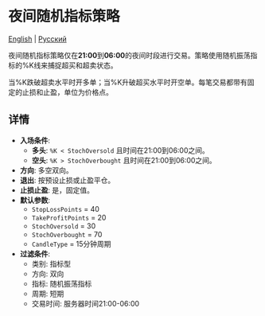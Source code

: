 # 夜间随机指标策略
[English](README.md) | [Русский](README_ru.md)

夜间随机指标策略仅在**21:00**到**06:00**的夜间时段进行交易。策略使用随机振荡指标的%K线来捕捉超买和超卖状态。

当%K跌破超卖水平时开多单；当%K升破超买水平时开空单。每笔交易都带有固定的止损和止盈，单位为价格点。

## 详情

- **入场条件**:
  - **多头**: `%K < StochOversold` 且时间在21:00到06:00之间。
  - **空头**: `%K > StochOverbought` 且时间在21:00到06:00之间。
- **方向**: 多空双向。
- **退出**: 按预设止损或止盈平仓。
- **止损止盈**: 是，固定值。
- **默认参数**:
  - `StopLossPoints` = 40
  - `TakeProfitPoints` = 20
  - `StochOversold` = 30
  - `StochOverbought` = 70
  - `CandleType` = 15分钟周期
- **过滤条件**:
  - 类别: 指标型
  - 方向: 双向
  - 指标: 随机振荡指标
  - 周期: 短期
  - 交易时间: 服务器时间21:00-06:00
